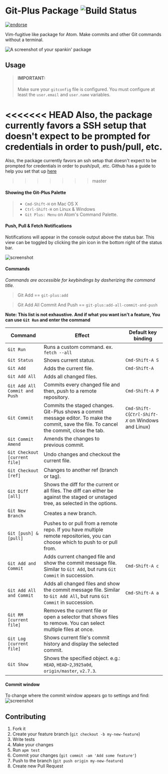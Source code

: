 # Git-Plus Package ![Build Status](https://travis-ci.org/akonwi/git-plus.svg?branch=5.5.0)

[![endorse](https://api.coderwall.com/akonwi/endorsecount.png)](https://coderwall.com/akonwi)

Vim-fugitive like package for Atom. Make commits and other Git commands without a terminal.

![A screenshot of your spankin' package](https://raw.githubusercontent.com/akonwi/git-plus/master/commit.gif)

## Usage

> #### IMPORTANT:
> Make sure your `gitconfig` file is configured. You must configure at least the `user.email` and `user.name` variables.

<<<<<<< HEAD
Also, the package currently favors a SSH setup that doesn't expect to be prompted for credentials in order to push/pull, etc.
=======
Also, the package currently favors an ssh setup that doesn't expect to be prompted for credentials in order to push/pull, .etc. Github has a guide to help you set that up [here](https://help.github.com/articles/generating-a-new-ssh-key-and-adding-it-to-the-ssh-agent/)
>>>>>>> master

#### Showing the Git-Plus Palette
>- `Cmd-Shift-H` on Mac OS X
>- `Ctrl-Shift-H` on Linux & Windows
>- `Git Plus: Menu` on Atom's Command Palette.

#### Push, Pull & Fetch Notifications
Notifications will appear in the console output above the status bar.
This view can be toggled by clicking the pin icon in the bottom right of the status bar.

![screenshot](https://raw.githubusercontent.com/akonwi/git-plus/5.5.0/pin.png)

#### Commands
_Commands are accessible for keybindings by dasherizing the command title._
> Git Add ==  `git-plus:add`

> Git Add All Commit And Push == `git-plus:add-all-commit-and-push`


__Note: This list is not exhaustive. And if what you want isn't a feature, You can use `Git Run` and enter the command__

| Command | Effect | Default key binding |
|----------|--------|------------------
| `Git Run ` | Runs a custom command. ex. `fetch --all` | |
| `Git Status ` | Shows current status. | `Cmd-Shift-A S` |
| `Git Add ` | Adds the current file. | `Cmd-Shift-A` |
| `Git Add All` | Adds all changed files. | |
| `Git Add All Commit and Push` | Commits every changed file and then, push to a remote repository. | `Cmd-Shift-A P` |
| `Git Commit` | Commits the staged changes. Git-Plus shows a commit message editor. To make the commit, save the file. To cancel the commit, close the tab. | `Cmd-Shift-C`(*`Ctrl-Shift-X`* on Windows and Linux) |
| `Git Commit Amend` | Amends the changes to previous commit. |  |
| `Git Checkout [current file]` | Undo changes and checkout the current file. | |
| `Git Checkout [ref]` | Changes to another ref (branch or tag). | |
| `Git Diff [all]` | Shows the diff for the current or all files. The diff can either be against the staged or unstaged tree, as selected in the options. | |
| `Git New Branch` | Creates a new branch. | |
| `Git [push] & [pull]` | Pushes to or pull from a remote repo. If you have multiple remote repositories, you can choose which to push to or pull from. | |
| `Git Add and Commit` | Adds current changed file and show the commit message file. Similar to `Git Add`, but runs `Git Commit` in succession. | `Cmd-Shift-A c` |
| `Git Add All and Commit` | Adds all changed files and show the commit message file. Similar to `Git Add All`, but runs `Git Commit` in succession. | `Cmd-Shift-A a` |
| `Git RM [current file]` | Removes the current file or open a selector that shows files to remove. You can select multiple files at once. | |
| `Git Log [current file]` | Shows current file's commit history and display the selected commit. | |
| `Git Show` | Shows the specified object. e.g.: `HEAD`, `HEAD~2`,`3925a0d`, `origin/master`, `v2.7.3`. | |

#### Commit window
To change where the commit window appears go to settings and find:
![screenshot](http://imgur.com/cdc7M5p.png)

## Contributing

1. Fork it
2. Create your feature branch (`git checkout -b my-new-feature`)
3. Write tests
4. Make your changes
5. Run `apm test`
6. Commit your changes (`git commit -am 'Add some feature'`)
7. Push to the branch (`git push origin my-new-feature`)
8. Create new Pull Request
